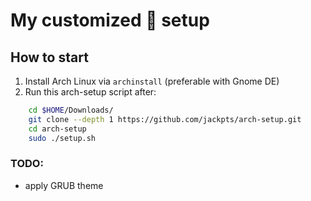 # My customized 󰣇 setup

## How to start 
1. Install Arch Linux via `archinstall` (preferable with Gnome DE)
2. Run this arch-setup script after:
```sh
    cd $HOME/Downloads/
    git clone --depth 1 https://github.com/jackpts/arch-setup.git
    cd arch-setup
    sudo ./setup.sh
```

### TODO:
- apply GRUB theme
